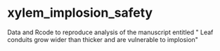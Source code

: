 # xylem_implosion_safety
Data and Rcode to reproduce analysis of the manuscript entitled " Leaf conduits grow wider than thicker and are vulnerable to implosion"
